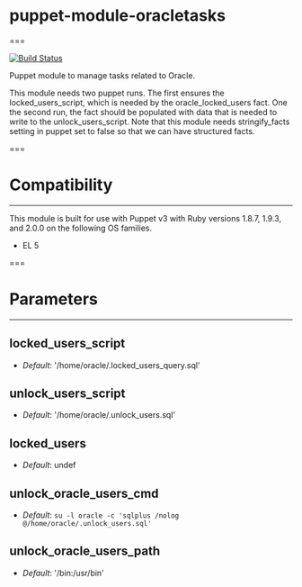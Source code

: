 # puppet-module-oracletasks
===

[![Build Status](https://travis-ci.org/kinneygroup/puppet-module-oracletasks.png?branch=master)](https://travis-ci.org/kinneygroup/puppet-module-oracletasks)

Puppet module to manage tasks related to Oracle.

This module needs two puppet runs. The first ensures the locked_users_script,
which is needed by the oracle_locked_users fact. One the second run, the fact
should be populated with data that is needed to write to the
unlock_users_script. Note that this module needs stringify_facts setting in
puppet set to false so that we can have structured facts.

===

# Compatibility
---------------
This module is built for use with Puppet v3 with Ruby versions 1.8.7, 1.9.3, and 2.0.0 on the following OS families.

* EL 5

===

# Parameters
------------

locked_users_script
-------------------

- *Default*: '/home/oracle/.locked_users_query.sql'

unlock_users_script
-------------------

- *Default*: '/home/oracle/.unlock_users.sql'

locked_users
------------

- *Default*: undef

unlock_oracle_users_cmd
-----------------------

- *Default*: `su -l oracle -c 'sqlplus /nolog @/home/oracle/.unlock_users.sql'`

unlock_oracle_users_path
------------------------

- *Default*: '/bin:/usr/bin'
